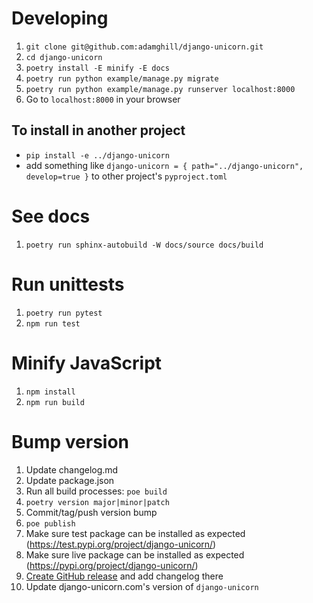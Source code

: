 # Developing

1. `git clone git@github.com:adamghill/django-unicorn.git`
1. `cd django-unicorn`
1. `poetry install -E minify -E docs`
1. `poetry run python example/manage.py migrate`
1. `poetry run python example/manage.py runserver localhost:8000`
1. Go to `localhost:8000` in your browser

## To install in another project

- `pip install -e ../django-unicorn`
- add something like `django-unicorn = { path="../django-unicorn", develop=true }` to other project's `pyproject.toml`

# See docs

1. `poetry run sphinx-autobuild -W docs/source docs/build`

# Run unittests

1. `poetry run pytest`
1. `npm run test`

# Minify JavaScript

1. `npm install`
1. `npm run build`

# Bump version

1. Update changelog.md
1. Update package.json
1. Run all build processes: `poe build`
1. `poetry version major|minor|patch`
1. Commit/tag/push version bump
1. `poe publish`
1. Make sure test package can be installed as expected (https://test.pypi.org/project/django-unicorn/)
1. Make sure live package can be installed as expected (https://pypi.org/project/django-unicorn/)
1. [Create GitHub release](https://github.com/adamghill/django-unicorn/releases/new) and add changelog there
1. Update django-unicorn.com's version of `django-unicorn`
